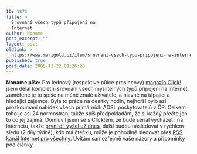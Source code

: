 ```yaml
---
ID: 1873
title: >
  Srovnání všech typů připojení na
  Internet
author: Noname
post_excerpt: ""
layout: post
oldlink: >
  https://www.marigold.cz/item/srovnani-vsech-typu-pripojeni-na-internet
published: true
post_date: 2005-11-22 09:26:28
---
```

<p><strong>Noname píše:</strong> Pro lednový (respektive půlce prosincový) <a href="http://www.clickmag.cz/">magazín Click!</a> jsem dělal kompletní srovnání všech myslitelných typů připojení na internet, zaměřené je to spíše na méně znalé uživatele, a hlavně na tápající a hledající zájemce. Byla to práce na desítky hodin, nejhorší bylo asi prozkoumání nabídek všech primárních ADSL poskytovatelů v ČR. Celkem toho je asi 24 normostran, takže spíš předpokládám, že si každý přečte jen to co jej zajímá. Domluvil jsem se s Click!em, že bude seriál vycházet i na Internetu, takže <a href="http://www.internetprovsechny.cz/clanek.php?cid=144">první díl vyšel už dnes</a>, další budou následovat v rychlém sledu (2 díly týdně), kdo má čtečku, může je pohodlně sledovat přes <a href="http://www.internetprovsechny.cz/rss.xml">RSS kanál Internet pro všechny</a>. Uvítám samozřejmě vaše názory a připomínky pod články.</p>
